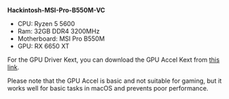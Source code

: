 **Hackintosh-MSI-Pro-B550M-VC**

- CPU: Ryzen 5 5600
- Ram: 32GB DDR4 3200MHz
- Motherboard: MSI Pro B550M
- GPU: RX 6650 XT

For the GPU Driver Kext, you can download the GPU Accel Kext from [this link](https://github.com/grandsilvergalaxy/Hackintosh-MSI-Pro-B550M-VC/blob/main/EFI/OC/ACPI/SSDT-6x50_FakeID.aml).

Please note that the GPU Accel is basic and not suitable for gaming, but it works well for basic tasks in macOS and prevents poor performance.

